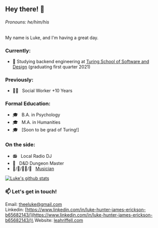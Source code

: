 ## Hey there! 👋
###### Pronouns: he/him/his

My name is Luke, and I'm having a great day.

### Currently:
- 🏫  Studying backend engineering at [Turing School of Software and Design](https://turing.io/) (graduating first quarter 2021)

### Previously:
- 👨‍💼 &nbsp; Social Worker +10 Years

### Formal Education:
- 🎓 &nbsp; B.A. in Psychology  
- 🎓 &nbsp; M.A. in Humanities  
- 🎓 &nbsp; [Soon to be grad of Turing!]  

### On the side:
- 📻 &nbsp; Local Radio DJ  
- 🐉 &nbsp; D&D Dungeon Master  
- 🥁/🎸/🧑‍🎤/🎹 &nbsp; [Musician](https://www.zealot.cool)  

[![Luke's github stats](https://github-readme-stats.vercel.app/api?username=lhje)](https://github.com/lhje/github-readme-stats)

### 📫 Let's get in touch!
Email: theeluke@gmail.com\
Linkedin: [https://www.linkedin.com/in/luke-hunter-james-erickson-b65682143/](https://www.linkedin.com/in/luke-hunter-james-erickson-b65682143/)\
Website: [leahriffell.com](www.leahriffell.com)
<!--
**LHJE/LHJE** is a ✨ _special_ ✨ repository because its `README.md` (this file) appears on your GitHub profile.

Here are some ideas to get you started:

- 🔭 I’m currently working on ...
- 🌱 I’m currently learning ...
- 👯 I’m looking to collaborate on ...
- 🤔 I’m looking for help with ...
- 💬 Ask me about ...
- 📫 How to reach me: ...
- 😄 Pronouns: ...
- ⚡ Fun fact: ...
-->
